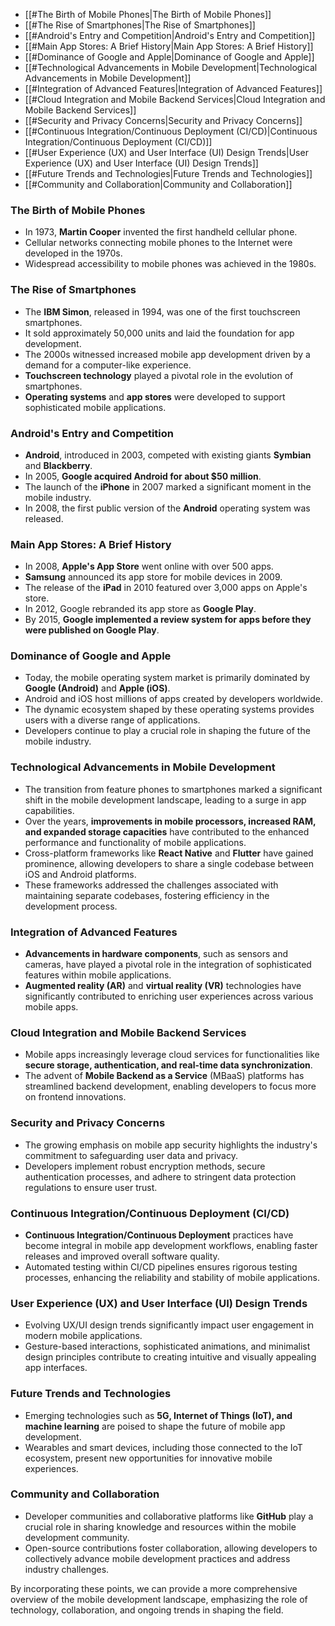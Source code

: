 - [[#The Birth of Mobile Phones|The Birth of Mobile Phones]]
- [[#The Rise of Smartphones|The Rise of Smartphones]]
- [[#Android's Entry and Competition|Android's Entry and Competition]]
- [[#Main App Stores: A Brief History|Main App Stores: A Brief History]]
- [[#Dominance of Google and Apple|Dominance of Google and Apple]]
- [[#Technological Advancements in Mobile Development|Technological Advancements in Mobile Development]]
- [[#Integration of Advanced Features|Integration of Advanced Features]]
- [[#Cloud Integration and Mobile Backend Services|Cloud Integration and Mobile Backend Services]]
- [[#Security and Privacy Concerns|Security and Privacy Concerns]]
- [[#Continuous Integration/Continuous Deployment (CI/CD)|Continuous Integration/Continuous Deployment (CI/CD)]]
- [[#User Experience (UX) and User Interface (UI) Design Trends|User Experience (UX) and User Interface (UI) Design Trends]]
- [[#Future Trends and Technologies|Future Trends and Technologies]]
- [[#Community and Collaboration|Community and Collaboration]]
### The Birth of Mobile Phones

   - In 1973, **Martin Cooper** invented the first handheld cellular phone.
   - Cellular networks connecting mobile phones to the Internet were developed in the 1970s.
   - Widespread accessibility to mobile phones was achieved in the 1980s.
### The Rise of Smartphones

   - The **IBM Simon**, released in 1994, was one of the first touchscreen smartphones.
   - It sold approximately 50,000 units and laid the foundation for app development.
   - The 2000s witnessed increased mobile app development driven by a demand for a computer-like experience.
   - **Touchscreen technology** played a pivotal role in the evolution of smartphones.
   - **Operating systems** and **app stores** were developed to support sophisticated mobile applications.

### Android's Entry and Competition

   - **Android**, introduced in 2003, competed with existing giants **Symbian** and **Blackberry**.
   - In 2005, **Google acquired Android for about $50 million**.
   - The launch of the **iPhone** in 2007 marked a significant moment in the mobile industry.
   - In 2008, the first public version of the **Android** operating system was released.

### Main App Stores: A Brief History

   - In 2008, **Apple's App Store** went online with over 500 apps.
   - **Samsung** announced its app store for mobile devices in 2009.
   - The release of the **iPad** in 2010 featured over 3,000 apps on Apple's store.
   - In 2012, Google rebranded its app store as **Google Play**.
   - By 2015, **Google implemented a review system for apps before they were published on Google Play**.

### Dominance of Google and Apple

   - Today, the mobile operating system market is primarily dominated by **Google (Android)** and **Apple (iOS)**.
   - Android and iOS host millions of apps created by developers worldwide.
   - The dynamic ecosystem shaped by these operating systems provides users with a diverse range of applications.
   - Developers continue to play a crucial role in shaping the future of the mobile industry.

### Technological Advancements in Mobile Development

   - The transition from feature phones to smartphones marked a significant shift in the mobile development landscape, leading to a surge in app capabilities.
   - Over the years, **improvements in mobile processors, increased RAM, and expanded storage capacities** have contributed to the enhanced performance and functionality of mobile applications.
   - Cross-platform frameworks like **React Native** and **Flutter** have gained prominence, allowing developers to share a single codebase between iOS and Android platforms.
   - These frameworks addressed the challenges associated with maintaining separate codebases, fostering efficiency in the development process.
### Integration of Advanced Features

   - **Advancements in hardware components**, such as sensors and cameras, have played a pivotal role in the integration of sophisticated features within mobile applications.
   - **Augmented reality (AR)** and **virtual reality (VR)** technologies have significantly contributed to enriching user experiences across various mobile apps.
### Cloud Integration and Mobile Backend Services

   - Mobile apps increasingly leverage cloud services for functionalities like **secure storage, authentication, and real-time data synchronization**.
   - The advent of **Mobile Backend as a Service** (MBaaS) platforms has streamlined backend development, enabling developers to focus more on frontend innovations.

### Security and Privacy Concerns

   - The growing emphasis on mobile app security highlights the industry's commitment to safeguarding user data and privacy.
   - Developers implement robust encryption methods, secure authentication processes, and adhere to stringent data protection regulations to ensure user trust.
### Continuous Integration/Continuous Deployment (CI/CD)

   - **Continuous Integration/Continuous Deployment** practices have become integral in mobile app development workflows, enabling faster releases and improved overall software quality.
   - Automated testing within CI/CD pipelines ensures rigorous testing processes, enhancing the reliability and stability of mobile applications.
### User Experience (UX) and User Interface (UI) Design Trends

   - Evolving UX/UI design trends significantly impact user engagement in modern mobile applications.
   - Gesture-based interactions, sophisticated animations, and minimalist design principles contribute to creating intuitive and visually appealing app interfaces.
### Future Trends and Technologies

   - Emerging technologies such as **5G, Internet of Things (IoT), and machine learning** are poised to shape the future of mobile app development.
   - Wearables and smart devices, including those connected to the IoT ecosystem, present new opportunities for innovative mobile experiences.
### Community and Collaboration

   - Developer communities and collaborative platforms like **GitHub** play a crucial role in sharing knowledge and resources within the mobile development community.
   - Open-source contributions foster collaboration, allowing developers to collectively advance mobile development practices and address industry challenges.

By incorporating these points, we can provide a more comprehensive overview of the mobile development landscape, emphasizing the role of technology, collaboration, and ongoing trends in shaping the field.